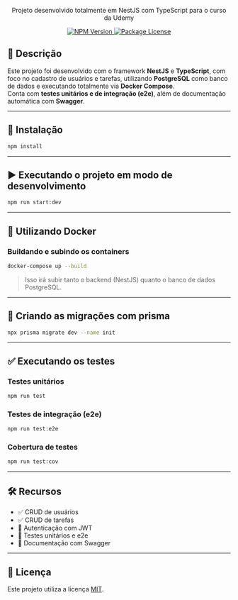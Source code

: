 <p align="center">
  Projeto desenvolvido totalmente em NestJS com TypeScript para o curso da Udemy
</p>

<p align="center">
  <a href="https://www.npmjs.com/~nestjscore" target="_blank">
    <img src="https://img.shields.io/npm/v/@nestjs/core.svg" alt="NPM Version" />
  </a>
  <a href="https://www.npmjs.com/~nestjscore" target="_blank">
    <img src="https://img.shields.io/npm/l/@nestjs/core.svg" alt="Package License" />
  </a>
</p>

## 📌 Descrição

Este projeto foi desenvolvido com o framework **NestJS** e **TypeScript**, com foco no cadastro de usuários e tarefas, utilizando **PostgreSQL** como banco de dados e executando totalmente via **Docker Compose**.  
Conta com **testes unitários e de integração (e2e)**, além de documentação automática com **Swagger**.

---

## 🚀 Instalação

```bash
npm install
```

---

## ▶️ Executando o projeto em modo de desenvolvimento

```bash
npm run start:dev
```

---

## 🐳 Utilizando Docker

### Buildando e subindo os containers

```bash
docker-compose up --build
```

> Isso irá subir tanto o backend (NestJS) quanto o banco de dados PostgreSQL.

---

## 🔼 Criando as migrações com prisma

```bash
npx prisma migrate dev --name init
```

---

## ✅ Executando os testes

### Testes unitários

```bash
npm run test
```

### Testes de integração (e2e)

```bash
npm run test:e2e
```

### Cobertura de testes

```bash
npm run test:cov
```

---

## 🛠 Recursos

- ✅ CRUD de usuários  
- ✅ CRUD de tarefas  
- 🔐 Autenticação com JWT  
- 🧪 Testes unitários e e2e  
- 📄 Documentação com Swagger  

---

## 📄 Licença

Este projeto utiliza a licença [MIT](https://github.com/nestjs/nest/blob/master/LICENSE).
